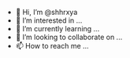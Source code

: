 - 👋 Hi, I’m @shhrxya
- 👀 I’m interested in ...
- 🌱 I’m currently learning ...
- 💞️ I’m looking to collaborate on ...
- 📫 How to reach me ...

<!---
shhrxya/shhrxya is a ✨ special ✨ repository because its `README.md` (this file) appears on your GitHub profile.
You can click the Preview link to take a look at your changes.
--->
